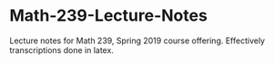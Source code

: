 # Math-239-Lecture-Notes
Lecture notes for Math 239, Spring 2019 course offering. Effectively transcriptions done in latex.
